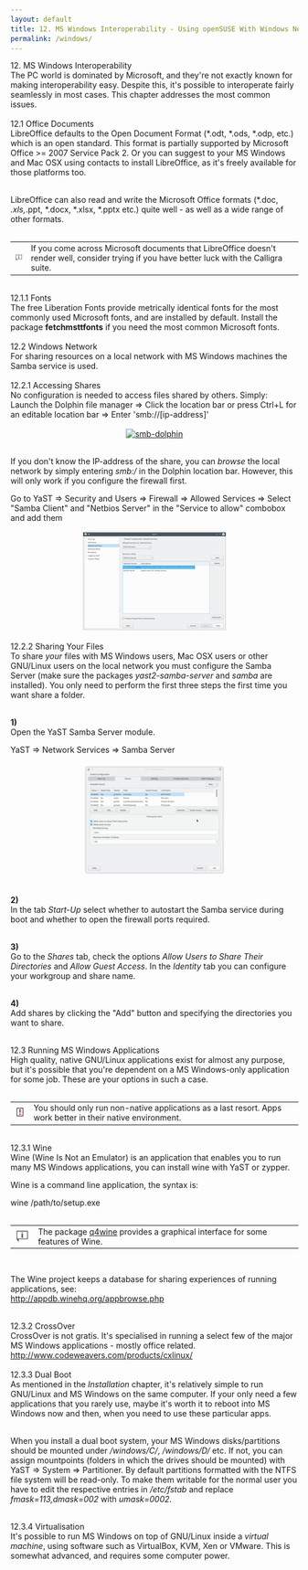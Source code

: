 ```yaml
---
layout: default
title: 12. MS Windows Interoperability - Using openSUSE With Windows Network, Documents and Running MS Windows Applications
permalink: /windows/
---
```


<div class="os1">12. MS Windows Interoperability</div>
The PC world is dominated by Microsoft, and they're not exactly known for making interoperability easy. Despite this, it's possible to interoperate fairly seamlessly in most cases. This chapter addresses the most common issues.<br /><br />


<div class="os2">12.1 Office Documents</div>
LibreOffice defaults to the Open Document Format (*.odt, *.ods, *.odp, etc.) which is an open standard. This format is partially supported by Microsoft Office >= 2007 Service Pack 2. Or you can suggest to your MS Windows and Mac OSX using contacts to install LibreOffice, as it's freely available for those platforms too.<br /><br />

LibreOffice can also read and write the Microsoft Office formats (*.doc, *.xls,*.ppt, *.docx, *.xlsx, *.pptx etc.) quite well - as well as a wide range of other formats.<br /><br />

<div class="tip">
<table>
<tbody>
<tr>
<td><img src="images/pics/tip.png" alt="tip" /></td>
<td>If you come across Microsoft documents that LibreOffice doesn't render well, consider trying if you have better luck with the Calligra suite.</td>
</tr>
</tbody>
</table>
</div><br />


<div class="os3">12.1.1 Fonts</div>
The free Liberation Fonts provide metrically identical fonts for the most commonly used Microsoft fonts, and are installed by default. Install the package <b>fetchmsttfonts</b> if you need the most common Microsoft fonts.<br /><br />


<div class="os2">12.2 Windows Network</div>
For sharing resources on a local network with MS Windows machines the Samba service is used.<br /><br />


<div class="os3">12.2.1 Accessing Shares</div>
No configuration is needed to access files shared by others. Simply:
<div class="sti">Launch the Dolphin file manager => Click the location bar or press Ctrl+L for an editable location bar => Enter 'smb://[ip-address]'</div><br />

<center><a href="images/screenshots/smb-dolph.png" rel="thumbnail"><img src="images/screenshots/smb-dolphb.png" alt="smb-dolphin" class="pic" /></a></center><br />

If you don't know the IP-address of the share, you can <i>browse</i> the local network by simply entering <i>smb:/</i> in the Dolphin location bar. However, this will only work if you configure the firewall first.<br />
<div class="sti">Go to YaST =&gt; Security and Users  =&gt; Firewall =&gt; Allowed Services =&gt; Select "Samba Client" and "Netbios Server" in the "Service to allow" combobox and add them</div><br />

<center><a href="images/screenshots/firewall-samba.png" rel="thumbnail"><img src="images/screenshots/firewall-sambab.png" alt="firewall-samba" class="pic" /></a></center><br />


<div class="os3">12.2.2 Sharing Your Files</div>
To share <i>your</i> files with MS Windows users, Mac OSX users or other GNU/Linux users on the local network you must configure the Samba Server (make sure the packages <i>yast2-samba-server</i> and <i>samba</i> are installed). You only need to perform the first three steps the first time you want share a folder.<br /><br />


<b>1) </b><br />
Open the YaST Samba Server module.
<div class="sti">YaST =&gt; Network Services  =&gt; Samba Server</div><br />


<center><a href="images/screenshots/samba-server.png" rel="thumbnail"><img src="images/screenshots/samba-serverb.png" alt="samba" class="pic" /></a></center><br />


<b>2) </b><br />
In the tab <i>Start-Up</i> select whether to autostart the Samba service during boot and whether to open the firewall ports required.<br /><br />

<b>3) </b><br />
Go to the <i>Shares</i> tab, check the options <i>Allow Users to Share Their Directories</i> and <i>Allow Guest Access</i>. In the <i>Identity</i> tab you can configure your workgroup and share name.<br /><br />

<b>4) </b><br />
Add shares by clicking the "Add" button and specifying the directories you want to share.</i><br /><br />


<div class="os2">12.3 Running MS Windows Applications</div>
High quality, native GNU/Linux applications exist for almost any purpose, but it's possible that you're dependent on a MS Windows-only application for some job. These are your options in such a case.<br /><br />


<div class="obs">
<table>
<tbody>
<tr>
<td><img src="images/pics/obs.png" alt="obs" /></td>
<td>You should only run non-native applications as a last resort. Apps work better in their native environment.</td>
</tr>
</tbody>
</table>
</div><br />



<div class="os3">12.3.1 Wine</div>
Wine (Wine Is Not an Emulator) is an application that enables you to run many MS Windows applications, you can install wine with YaST or zypper.

Wine is a command line application, the syntax is:
<div class="cl">wine /path/to/setup.exe</div><br />

<div class="tip">
<table>
<tbody>
<tr>
<td><img src="images/pics/tip.png" alt="tip" /></td>
<td>The package <a href="http://sourceforge.net/projects/q4wine/" target="_blank">q4wine</a> provides a graphical interface for some features of Wine.</td>
</tr>
</tbody>
</table>
</div><br />

The Wine project keeps a database for sharing experiences of running applications, see:<br />
<a href="http://appdb.winehq.org/appbrowse.php" target="_blank">http://appdb.winehq.org/appbrowse.php</a><br /><br />




<div class="os3">12.3.2 CrossOver</div>
CrossOver is not gratis. It's specialised in running a select few of the major MS Windows applications - mostly office related.<br />
<a href="http://www.codeweavers.com/products/cxlinux/" target="_blank">http://www.codeweavers.com/products/cxlinux/</a><br /><br />


<div class="os3">12.3.3 Dual Boot</div>
As mentioned in the <i>Installation</i> chapter, it's relatively simple to run GNU/Linux and MS Windows on the same computer. If your only need a few applications that you rarely use, maybe it's worth it to reboot into MS Windows now and then, when you need to use these particular apps.<br /><br />

When you install a dual boot system, your MS Windows disks/partitions should be mounted under <i>/windows/C/</i>, <i>/windows/D/</i> etc. If not, you can assign mountpoints (folders in which the drives should be mounted) with YaST => System => Partitioner. By default partitions formatted with the NTFS file system will be read-only. To make them writable for the normal user you have to edit the respective entries in <i>/etc/fstab</i> and replace <i>fmask=113,dmask=002</i> with <i>umask=0002</i>.<br /><br />


<div class="os3">12.3.4 Virtualisation</div>
It's possible to run MS Windows on top of GNU/Linux inside a <i>virtual machine</i>, using software such as VirtualBox, KVM, Xen or VMware. This is somewhat advanced, and requires some computer power.<br /><br />
